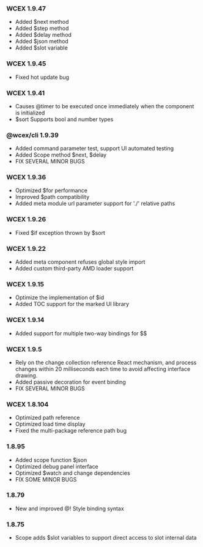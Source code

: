 <!--DESC: {icon:{name:"update",pkg:"mdi",type:"filled"},id:99} -->

### WCEX 1.9.47
- Added $next method
- Added $step method
- Added $delay method
- Added $json method
- Added $slot variable


### WCEX 1.9.45
- Fixed hot update bug

### WCEX 1.9.41
- Causes @timer to be executed once immediately when the component is initialized
- $sort Supports bool and number types

### @wcex/cli 1.9.39
- Added command parameter test, support UI automated testing
- Added Scope method $next, $delay
- FIX SEVERAL MINOR BUGS

### WCEX 1.9.36
- Optimized $for performance
- Improved $path compatibility
- Added meta module url parameter support for './' relative paths


### WCEX 1.9.26
- Fixed $if exception thrown by $sort

### WCEX 1.9.22
- Added meta component refuses global style import
- Added custom third-party AMD loader support

### WCEX 1.9.15
- Optimize the implementation of $id
- Added TOC support for the marked UI library 
### WCEX 1.9.14
- Added support for multiple two-way bindings for $$

### WCEX 1.9.5
- Rely on the change collection reference React mechanism, and process changes within 20 milliseconds each time to avoid affecting interface drawing.
- Added passive decoration for event binding
- FIX SEVERAL MINOR BUGS

### WCEX 1.8.104
- Optimized path reference
- Optimized load time display
- Fixed the multi-package reference path bug

### 1.8.95
- Added scope function $json
- Optimized debug panel interface
- Optimized $watch and change dependencies
- FIX SOME MINOR BUGS

### 1.8.79
- New and improved @! Style binding syntax

### 1.8.75 
- Scope adds $slot variables to support direct access to slot internal data 
